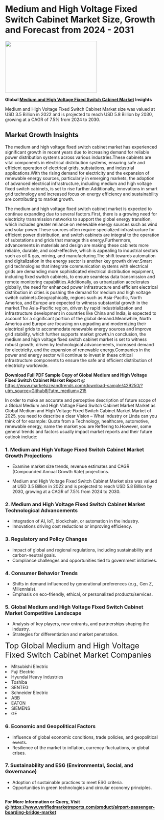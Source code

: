 <H1>Medium and High Voltage Fixed Switch Cabinet Market Size, Growth and Forecast from 2024 - 2031</H1><img class="aligncenter size-medium wp-image-584254" src="https://thirdeyenews.in/wp-content/uploads/2024/09/Global-Market-Research-300x168.jpeg" alt="" width="300" height="168" /><p><strong>Global&nbsp;<a href="https://www.marketsizeandtrends.com/download-sample/429250/?utm_source=Github8j?utm_medium=215">Medium and High Voltage Fixed Switch Cabinet Market</a> Insights</strong></p><p>Medium and High Voltage Fixed Switch Cabinet Market size was valued at USD 3.5 Billion in 2022 and is projected to reach USD 5.8 Billion by 2030, growing at a CAGR of 7.5% from 2024 to 2030.</p><p><h2>Market Growth Insights</h2> <p>The medium and high voltage fixed switch cabinet market has experienced significant growth in recent years due to increasing demand for reliable power distribution systems across various industries.These cabinets are vital components in electrical distribution systems, ensuring safe and efficient operation of electrical grids, substations, and industrial applications.With the rising demand for electricity and the expansion of renewable energy sources, particularly in emerging markets, the adoption of advanced electrical infrastructure, including medium and high voltage fixed switch cabinets, is set to rise further.Additionally, innovations in smart grid technology and increased focus on energy efficiency and sustainability are contributing to market growth.</p> <p>The medium and high voltage fixed switch cabinet market is expected to continue expanding due to several factors.First, there is a growing need for electricity transmission networks to support the global energy transition, which includes greater reliance on renewable energy sources such as wind and solar power.These sources often require specialized infrastructure for efficient power distribution, and switch cabinets are integral to the operation of substations and grids that manage this energy.Furthermore, advancements in materials and design are making these cabinets more reliable, durable, and cost-effective, which is appealing to industrial sectors such as oil & gas, mining, and manufacturing.The shift towards automation and digitalization in the energy sector is another key growth driver.Smart grid technologies that integrate communication systems with electrical grids are demanding more sophisticated electrical distribution equipment, including fixed switch cabinets, to ensure seamless data transmission and remote monitoring capabilities.Additionally, as urbanization accelerates globally, the need for enhanced power infrastructure and efficient electrical distribution in cities is pushing the demand for medium and high voltage switch cabinets.Geographically, regions such as Asia-Pacific, North America, and Europe are expected to witness substantial growth in the market.The Asia-Pacific region, driven by rapid industrialization and infrastructure development in countries like China and India, is expected to account for a significant portion of the global demand.Meanwhile, North America and Europe are focusing on upgrading and modernizing their electrical grids to accommodate renewable energy sources and improve grid stability, which further supports market growth.In conclusion, the medium and high voltage fixed switch cabinet market is set to witness robust growth, driven by technological advancements, increased demand for electricity, and the expansion of renewable energy.Companies in the power and energy sector will continue to invest in these critical infrastructure components to ensure the safe and efficient distribution of electricity worldwide.</p> <p><span class=""><strong>Download Full PDF Sample Copy of Global Medium and High Voltage Fixed Switch Cabinet Market Report</strong> @ <a href="https://www.marketsizeandtrends.com/download-sample/429250/?utm_source=Github8j?utm_medium=215" target="_blank">https://www.marketsizeandtrends.com/download-sample/429250/?utm_source=Github8j?utm_medium=215</a></span></p><p>In order to make an accurate and perceptive description of future scope of a Global&nbsp;Medium and High Voltage Fixed Switch Cabinet Market Market as Global&nbsp;Medium and High Voltage Fixed Switch Cabinet Market Market of 2025, you need to describe a clear Vision &ndash; What Industry or Linda can you think of for example: Quote from a Technology, healthcare, automotive, renewable energy, name the market you are Reffering to.However, some general trends and factors usually impact market reports and their future outlook include:</p><h3>1.&nbsp;<strong>Medium and High Voltage Fixed Switch Cabinet Market Growth Projections</strong></h3><ul><li>Examine market size trends, revenue estimates and CAGR (Compounded Annual Growth Rate) projections.</li><li><p>Medium and High Voltage Fixed Switch Cabinet Market size was valued at USD 3.5 Billion in 2022 and is projected to reach USD 5.8 Billion by 2030, growing at a CAGR of 7.5% from 2024 to 2030.</p></li></ul><h3>2.&nbsp;<strong>Medium and High Voltage Fixed Switch Cabinet Market Technological Advancements</strong></h3><ul><li>Integration of AI, IoT, blockchain, or automation in the industry.</li><li>Innovations driving cost reductions or improving efficiency.</li></ul><h3>3.&nbsp;<strong>Regulatory and Policy Changes</strong></h3><ul><li>Impact of global and regional regulations, including sustainability and carbon-neutral goals.</li><li>Compliance challenges and opportunities tied to government initiatives.</li></ul><h3>4.&nbsp;<strong>Consumer Behavior Trends</strong></h3><ul><li>Shifts in demand influenced by generational preferences (e.g., Gen Z, Millennials).</li><li>Emphasis on eco-friendly, ethical, or personalized products/services.</li></ul><h3>5.&nbsp;<strong>Global Medium and High Voltage Fixed Switch Cabinet Market Competitive Landscape</strong></h3><ul><li>Analysis of key players, new entrants, and partnerships shaping the industry.</li><li>Strategies for differentiation and market penetration.</li></ul><p data-pm-slice="1 1 []"><span style="color: inherit; font-family: inherit; font-size: 25px;">Top Global Medium and High Voltage Fixed Switch Cabinet Market Companies</span></p><div class="" data-test-id=""><p><li>Mitsubishi Electric</li><li> Fuji Electric</li><li> Hyundai Heavy Industries</li><li> Toshiba</li><li> SENTEG</li><li> Schneider Electric</li><li> ABB</li><li> EATON</li><li> SIEMENS</li><li> GE</li></p></div><h3>6.&nbsp;<strong>Economic and Geopolitical Factors</strong></h3><ul><li>Influence of global economic conditions, trade policies, and geopolitical events.</li><li>Resilience of the market to inflation, currency fluctuations, or global crises.</li></ul><h3>7.&nbsp;<strong>Sustainability and ESG (Environmental, Social, and Governance)</strong></h3><ul><li>Adoption of sustainable practices to meet ESG criteria.</li><li>Opportunities in green technologies and circular economy principles.</li></ul><h2><strong style="font-size: 14px;">For More Information or Query, Visit @&nbsp;</strong><a style="background-color: #ffffff; font-size: 14px;" href="https://www.marketsizeandtrends.com/report/medium-and-high-voltage-fixed-switch-cabinet-market/" target="_blank">https://www.verifiedmarketreports.com/product/airport-passenger-boarding-bridge-market</a></h2>
